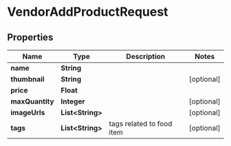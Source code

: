 

# VendorAddProductRequest

## Properties

Name | Type | Description | Notes
------------ | ------------- | ------------- | -------------
**name** | **String** |  | 
**thumbnail** | **String** |  |  [optional]
**price** | **Float** |  | 
**maxQuantity** | **Integer** |  |  [optional]
**imageUrls** | **List&lt;String&gt;** |  |  [optional]
**tags** | **List&lt;String&gt;** | tags related to food item |  [optional]




